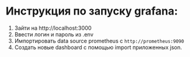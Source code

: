 # Инструкция по запуску grafana:

1. Зайти на http://localhost:3000
2. Ввести логин и пароль из .env
3. Импортировать data source prometheus с `http://prometheus:9090`
4. Создать новые dashboard с помощью import приложенных json.
